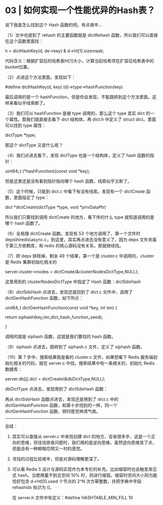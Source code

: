 # 03 | 如何实现一个性能优异的Hash表？

说下我是怎么找到这个 Hash 函数的吧。有点艰辛...

（1）文中也提到了 rehash 的主要函数就是 dictRehash 函数，所以我们可以直接在这个函数里面找： 

h = dictHashKey(d, de->key) & d->ht[1].sizemask;

代码含义：根据扩容后的哈希表ht[1]大小，计算当前哈希项在扩容后哈希表中的bucket位置。

（2）点进这个方法里面，发现如下：

\#define dictHashKey(d, key) (d)->type->hashFunction(key)

最后调用的是一个 hashFunction，但是你会发现，不能跳转到这个方法里面。这样来看似乎线索断了。

（3）我们可以 hashFunction 是被 type 调用的，那么这个 type 其实 dict 的一个属性。那我们就直接去看下 dict 结构体，再 dict.h 中定义了 struct dict。里面可以找到 type 属性：

  dictType *type;

那这个 dictType 又是什么呢？

（4）我们点进去看下，发现 dictType 也是一个结构体，定义了 hash 函数的指针：

uint64_t (*hashFunction)(const void *key);

但是这里还是没有看到指针指向哪个 hash 函数，线索似乎又断了。

（5）这个时候，只能到 dict.c 中看下有没有线索。发现有一个 dictCreate 函数，里面指定了 type：

dict *dictCreate(dictType *type, void *privDataPtr)

所以我们只要找到调用 dictCreate 的地方，看下传的什么 type 就知道调用的是哪个 hash 函数了。

（6）全局搜 dictCreate 函数。发现有 53 个地方调用了，第一个文件时 deps\hiredis\async.c，到这里，其实再点进去没有意义了，因为 deps 文件夹属于第三方依赖库，和 redis 的核心源码没有关系，那就继续找。

（7）把 deps 排除掉，剩余 49 个结果，第一个是 cluster.c 中调用的，cluster 是 Redis 集群初始化相关的

  server.cluster->nodes = dictCreate(&clusterNodesDictType,NULL);

这里用到的 clusterNodesDictType 中指定了 Hash 函数：dictSdsHash

（8）dictSdsHash 点进去，发现还是回到了 dict.c 文件中，调用了 dictGenHashFunction 函数，如下所示：

uint64_t dictGenHashFunction(const void *key, int len) {

  return siphash(key,len,dict_hash_function_seed);

}

调用的就是 siphash 函数，这就是我们要找的 hash 函数。

（9）siphash 点进去，跳转到了 siphash.c 文件，定义了 siphash 函数。

（10）第 7 步中，搜索结果我是看的 cluster.c 文件，如果想看下 Redis 服务端初始化相关的代码，就在 server.c 中找。搜索结果中有一条相关的，初始化 Redis 数据库：

server.db[j].dict = dictCreate(&dbDictType,NULL);

dbDictType 点进去，发现用到了 dictSdsHash 函数：

再从 dictSdsHash 函数点进去，发现还是用到了 dict.c 中的 dictGenHashFunction 函数，和第十步找到的一样，同一个 dictGenHashFunction 函数，顿时感觉神清气爽。

------

总结：

1. 其实可以直接从 server.c 中来找创建 dict 的地方，会省很多步，这是一个正向的思维，但往往排查问题时，我们用的是逆向思维，虽然逆向思维苦了点，但是会有一种柳暗花明又一村的感觉。

2. 寻找的过程比较艰辛，但是对源码理解更深了。

3. 可以看 Redis 5 设计与源码实现作为本专栏的补充。比如缩容时也会触发渐见式 hash。当使用量不到总空间 10% 时，则进行缩容。缩容时空间大小则为能恰好包含 d->ht[0].used 个节点的 2^N 次方幂整数，并把字典中字段 rehashidx 标识为 0。

   在 server.h 文件中有定义：#define HASHTABLE_MIN_FILL    10

